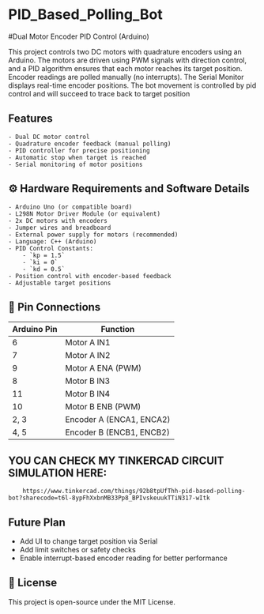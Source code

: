 # PID_Based_Polling_Bot

#Dual Motor Encoder PID Control (Arduino)

This project controls two DC motors with quadrature encoders using an Arduino.
The motors are driven using PWM signals with direction control, and a PID algorithm ensures that each motor reaches its target position.
Encoder readings are polled manually (no interrupts).
The Serial Monitor displays real-time encoder positions.
The bot movement is controlled by pid control and will succeed to trace back to target position

## Features

    - Dual DC motor control
    - Quadrature encoder feedback (manual polling)
    - PID controller for precise positioning
    - Automatic stop when target is reached
    - Serial monitoring of motor positions

## ⚙️ Hardware Requirements and Software Details
    
    - Arduino Uno (or compatible board)
    - L298N Motor Driver Module (or equivalent)
    - 2x DC motors with encoders
    - Jumper wires and breadboard
    - External power supply for motors (recommended)
    - Language: C++ (Arduino)
    - PID Control Constants:
        - `kp = 1.5`
        - `ki = 0`
        - `kd = 0.5`
    - Position control with encoder-based feedback
    - Adjustable target positions

## 🔌 Pin Connections

| Arduino Pin | Function                 |
|-------------|--------------------------|
| 6           | Motor A IN1              |
| 7           | Motor A IN2              |
| 9           | Motor A ENA (PWM)        |
| 8           | Motor B IN3              |
| 11          | Motor B IN4              |
| 10          | Motor B ENB (PWM)        |
| 2, 3        | Encoder A (ENCA1, ENCA2) |
| 4, 5        | Encoder B (ENCB1, ENCB2) |

## YOU CAN CHECK MY TINKERCAD CIRCUIT SIMULATION HERE:
        https://www.tinkercad.com/things/92b8tpUfThh-pid-based-polling-bot?sharecode=t6l-8ypFhXxbnMB33Pp8_BPIvskeuukTTiN317-wItk

## Future Plan

- Add UI to change target position via Serial
- Add limit switches or safety checks
- Enable interrupt-based encoder reading for better performance

## 📄 License

This project is open-source under the MIT License.

